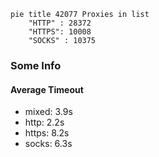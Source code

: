 
```mermaid
pie title 42077 Proxies in list
    "HTTP" : 28372
    "HTTPS": 10008
    "SOCKS" : 10375
```

### Some Info
#### Average Timeout

- mixed: 3.9s
- http: 2.2s
- https: 8.2s
- socks: 6.3s